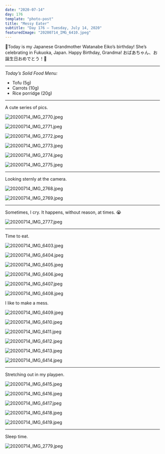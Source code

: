 ```yaml
---
date: "2020-07-14"
day: 176
template: "photo-post"
title: "Messy Eater"
subtitle: "Day 176 – Tuesday, July 14, 2020"
featuredImage: "20200714_IMG_6410.jpeg"
---
```


🎂Today is my Japanese Grandmother Watanabe Eiko’s birthday! She’s celebrating in Fukuoka, Japan. Happy Birthday, Grandma! おばあちゃん、お誕生日おめでとう！🥳

<hr />

_Today’s Solid Food Menu:_

- Tofu (5g)
- Carrots (10g)
- Rice porridge (20g)

<hr />

A cute series of pics.

![20200714_IMG_2770.jpeg](20200714_IMG_2770.jpeg)

![20200714_IMG_2771.jpeg](20200714_IMG_2771.jpeg)

![20200714_IMG_2772.jpeg](20200714_IMG_2772.jpeg)

![20200714_IMG_2773.jpeg](20200714_IMG_2773.jpeg)

![20200714_IMG_2774.jpeg](20200714_IMG_2774.jpeg)

![20200714_IMG_2775.jpeg](20200714_IMG_2775.jpeg)

<hr />

Looking sternly at the camera.

![20200714_IMG_2768.jpeg](20200714_IMG_2768.jpeg)

![20200714_IMG_2769.jpeg](20200714_IMG_2769.jpeg)

<hr />

Sometimes, I cry. It happens, without reason, at times. 😭

![20200714_IMG_2777.jpeg](20200714_IMG_2777.jpeg)

<hr />

Time to eat.

![20200714_IMG_6403.jpeg](20200714_IMG_6403.jpeg)

![20200714_IMG_6404.jpeg](20200714_IMG_6404.jpeg)

![20200714_IMG_6405.jpeg](20200714_IMG_6405.jpeg)

![20200714_IMG_6406.jpeg](20200714_IMG_6406.jpeg)

![20200714_IMG_6407.jpeg](20200714_IMG_6407.jpeg)

![20200714_IMG_6408.jpeg](20200714_IMG_6408.jpeg)

I like to make a mess.

![20200714_IMG_6409.jpeg](20200714_IMG_6409.jpeg)

![20200714_IMG_6410.jpeg](20200714_IMG_6410.jpeg)

![20200714_IMG_6411.jpeg](20200714_IMG_6411.jpeg)

![20200714_IMG_6412.jpeg](20200714_IMG_6412.jpeg)

![20200714_IMG_6413.jpeg](20200714_IMG_6413.jpeg)

![20200714_IMG_6414.jpeg](20200714_IMG_6414.jpeg)

<hr />

Stretching out in my playpen.

![20200714_IMG_6415.jpeg](20200714_IMG_6415.jpeg)

![20200714_IMG_6416.jpeg](20200714_IMG_6416.jpeg)

![20200714_IMG_6417.jpeg](20200714_IMG_6417.jpeg)

![20200714_IMG_6418.jpeg](20200714_IMG_6418.jpeg)

![20200714_IMG_6419.jpeg](20200714_IMG_6419.jpeg)

<hr />

Sleep time.

![20200714_IMG_2779.jpeg](20200714_IMG_2779.jpeg)
